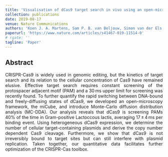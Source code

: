 ```yaml
---
title: 'Visualisation of dCas9 target search in vivo using an open-microscopy framework'
collection: publications
date: 2019-08-17
venue: Nature Communications
authors: 'Koen J. A. Martens, Sam P. B. van Beljouw, Simon van der Els, Jochem N. A. Vink, Sander Baas, George A. Vogelaar, Stan J. J. Brouns, Peter van Baarlen, Michiel Kleerebezem & Johannes Hohlbein'
paperurl: 'https://www.nature.com/articles/s41467-019-11514-0'
# rgate: ''
tagline: 'Paper'
---
```


<h2> Abstract </h2>
<p align= "justify">
CRISPR-Cas9 is widely used in genomic editing, but the kinetics of target search and its relation to the cellular concentration of Cas9 have remained elusive. Effective target search requires constant screening of the protospacer adjacent motif (PAM) and a 30 ms upper limit for screening was recently found. To further quantify the rapid switching between DNA-bound and freely-diffusing states of dCas9, we developed an open-microscopy framework, the miCube, and introduce Monte-Carlo diffusion distribution analysis (MC-DDA). Our analysis reveals that dCas9 is screening PAMs 40% of the time in Gram-positive Lactoccous lactis, averaging 17 ± 4 ms per binding event. Using heterogeneous dCas9 expression, we determine the number of cellular target-containing plasmids and derive the copy number dependent Cas9 cleavage. Furthermore, we show that dCas9 is not irreversibly bound to target sites but can still interfere with plasmid replication. Taken together, our quantitative data facilitates further optimization of the CRISPR-Cas toolbox.